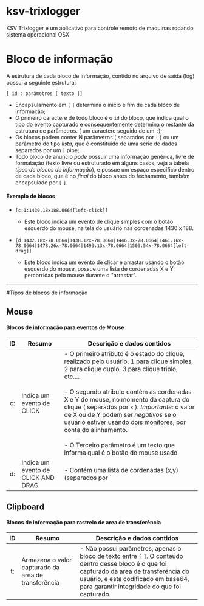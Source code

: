 # ksv-trixlogger
KSV Trixlogger é um aplicativo para controle remoto de maquinas rodando sistema operacional OSX

# Bloco de informação

A estrutura de cada bloco de informação, contido no arquivo de saída (log) possui a seguinte estrutura:

`[ id : parâmetros [ texto ]]`

- Encapsulamento em `[` `]` determina o inicio e fim de cada bloco de informação;
-  O primeiro caractere de todo bloco é o `id` do bloco, que indica qual o tipo do evento capturado e consequentemente determina o restante da estrutura de parâmetros. ( um caractere seguido de um `:`);
- Os blocos podem conter N parâmetros ( separados por `:` ) ou um parâmetro do tipo *lista*, que é constituido de uma série de dados separados por um `|` pipe;
- Todo bloco de anuncio *pode* possuir uma informação genérica, livre de formatação (texto livre ou estruturado em alguns casos, veja a tabela *tipos de blocos de informação*), e possue um espaço específico dentro de cada bloco, que é no *final* do bloco antes do fechamento, também encapsulado por `[` `]`.

#### Exemplo de blocos

- `[c:1:1430.18x188.0664[left-click]]`
    - Este bloco indica um evento de clique simples com o botão esquerdo do mouse, na tela do usuário nas cordenadas 1430 x 188.

- `[d:1432.18x-78.0664|1438.12x-78.0664|1446.3x-78.0664|1461.16x-78.0664|1478.26x-78.0664|1493.13x-78.0664|1503.54x-78.0664[left-drag]]`  
    - Este bloco indica um evento de clicar e arrastar usando o botão esquerdo do mouse, possue uma lista de cordenadas X e Y percorridas pelo mouse durante o "arrastar".

- - - 

#Tipos de blocos de informação

## Mouse
#### Blocos de informação para eventos de Mouse

|  ID |  Resumo     |  Descrição e dados contidos |
|:--------------:|------------|-----------------------------|
|      c:        |   Indica um evento de CLICK | - O primeiro atributo é o estado do clique, realizado pelo usuário, 1 para clique simples, 2 para clique duplo, 3 para clique triplo, etc.... <br><br> - O segundo atributo contém as cordenadas X e Y do mouse, no momento da captura do clique ( separados por `x` ). *Importante:* o valor de X ou de Y podem ser *negativos* se o usuário estiver usando dois monitores, por conta do alinhamento.<br><br> - O Terceiro parâmetro é um texto que informa qual é o botão do mouse usado |
|      d:        |   Indica um evento de CLICK AND DRAG | - Contém uma lista de cordenadas (x,y) (separados por `|` pipe) <br><br> - O Segundo parâmetro é um texto que informa qual é o botão do mouse usado para clicar e arrastar.



## Clipboard
#### Blocos de informação para rastreio de area de transferência

|  ID |  Resumo     |  Descrição e dados contidos |
|:--------------:|------------|-----------------------------|
|      t:        |   Armazena o valor capturado da area de transferência | - Não possui parâmetros, apenas o bloco de texto entre `[` `]`. O conteúdo dentro desse bloco é o que foi capturado da area de transferência do usuário, e esta codificado em base64, para garantir integridade do que foi capturado. |






























